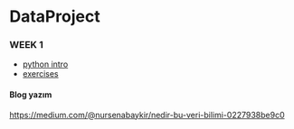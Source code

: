 # DataProject
### WEEK 1
- [python intro](python_intro.ipynb)
- [exercises](exercises/week_1_exercise.ipynb)
#### Blog yazım
https://medium.com/@nursenabaykir/nedir-bu-veri-bilimi-0227938be9c0

